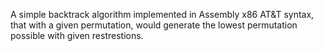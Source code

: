 A simple backtrack algorithm implemented in Assembly x86 AT&T syntax, that with a given permutation, would generate the lowest permutation possible with given restrestions.
